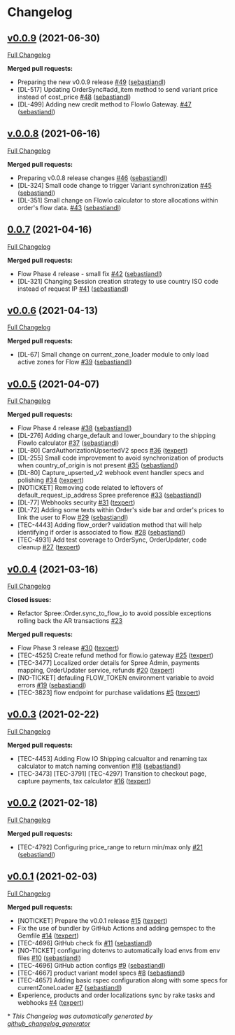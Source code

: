 # Changelog

## [v0.0.9](https://github.com/mejuri-inc/flowcommerce_spree/tree/v0.0.9) (2021-06-30)

[Full Changelog](https://github.com/mejuri-inc/flowcommerce_spree/compare/v.0.0.8...v0.0.9)

**Merged pull requests:**

- Preparing the new v0.0.9 release [\#49](https://github.com/mejuri-inc/flowcommerce_spree/pull/49) ([sebastiandl](https://github.com/sebastiandl))
- \[DL-517\] Updating OrderSync\#add\_item method to send variant price instead of cost\_price [\#48](https://github.com/mejuri-inc/flowcommerce_spree/pull/48) ([sebastiandl](https://github.com/sebastiandl))
- \[DL-499\] Adding new credit method to FlowIo Gateway. [\#47](https://github.com/mejuri-inc/flowcommerce_spree/pull/47) ([sebastiandl](https://github.com/sebastiandl))

## [v.0.0.8](https://github.com/mejuri-inc/flowcommerce_spree/tree/v.0.0.8) (2021-06-16)

[Full Changelog](https://github.com/mejuri-inc/flowcommerce_spree/compare/0.0.7...v.0.0.8)

**Merged pull requests:**

- Preparing v0.0.8 release changes [\#46](https://github.com/mejuri-inc/flowcommerce_spree/pull/46) ([sebastiandl](https://github.com/sebastiandl))
- \[DL-324\] Small code change to trigger Variant synchronization [\#45](https://github.com/mejuri-inc/flowcommerce_spree/pull/45) ([sebastiandl](https://github.com/sebastiandl))
- \[DL-351\] Small change on FlowIo calculator to store allocations within order's flow data. [\#43](https://github.com/mejuri-inc/flowcommerce_spree/pull/43) ([sebastiandl](https://github.com/sebastiandl))

## [0.0.7](https://github.com/mejuri-inc/flowcommerce_spree/tree/0.0.7) (2021-04-16)

[Full Changelog](https://github.com/mejuri-inc/flowcommerce_spree/compare/v0.0.6...0.0.7)

**Merged pull requests:**

- Flow Phase 4 release - small fix [\#42](https://github.com/mejuri-inc/flowcommerce_spree/pull/42) ([sebastiandl](https://github.com/sebastiandl))
- \[DL-321\] Changing Session creation strategy to use country ISO code instead of request IP [\#41](https://github.com/mejuri-inc/flowcommerce_spree/pull/41) ([sebastiandl](https://github.com/sebastiandl))

## [v0.0.6](https://github.com/mejuri-inc/flowcommerce_spree/tree/v0.0.6) (2021-04-13)

[Full Changelog](https://github.com/mejuri-inc/flowcommerce_spree/compare/v0.0.5...v0.0.6)

**Merged pull requests:**

- \[DL-67\] Small change on current\_zone\_loader module to only load active zones for Flow [\#39](https://github.com/mejuri-inc/flowcommerce_spree/pull/39) ([sebastiandl](https://github.com/sebastiandl))

## [v0.0.5](https://github.com/mejuri-inc/flowcommerce_spree/tree/v0.0.5) (2021-04-07)

[Full Changelog](https://github.com/mejuri-inc/flowcommerce_spree/compare/v0.0.4...v0.0.5)

**Merged pull requests:**

- Flow Phase 4 release [\#38](https://github.com/mejuri-inc/flowcommerce_spree/pull/38) ([sebastiandl](https://github.com/sebastiandl))
- \[DL-276\] Adding charge\_default and lower\_boundary to the shipping FlowIo calculator [\#37](https://github.com/mejuri-inc/flowcommerce_spree/pull/37) ([sebastiandl](https://github.com/sebastiandl))
- \[DL-80\] CardAuthorizationUpsertedV2 specs [\#36](https://github.com/mejuri-inc/flowcommerce_spree/pull/36) ([texpert](https://github.com/texpert))
- \[DL-255\] Small code improvement to avoid synchronization of products when country\_of\_origin is not present [\#35](https://github.com/mejuri-inc/flowcommerce_spree/pull/35) ([sebastiandl](https://github.com/sebastiandl))
- \[DL-80\] Capture\_upserted\_v2 webhook event handler specs and polishing [\#34](https://github.com/mejuri-inc/flowcommerce_spree/pull/34) ([texpert](https://github.com/texpert))
- \[NOTICKET\] Removing code related to leftovers of default\_request\_ip\_address Spree preference [\#33](https://github.com/mejuri-inc/flowcommerce_spree/pull/33) ([sebastiandl](https://github.com/sebastiandl))
- \[DL-77\] Webhooks security [\#31](https://github.com/mejuri-inc/flowcommerce_spree/pull/31) ([texpert](https://github.com/texpert))
- \[DL-72\] Adding some texts within Order's side bar and order's prices to link the user to Flow [\#29](https://github.com/mejuri-inc/flowcommerce_spree/pull/29) ([sebastiandl](https://github.com/sebastiandl))
- \[TEC-4443\] Adding flow\_order? validation method that will help identifying if order is associated to flow. [\#28](https://github.com/mejuri-inc/flowcommerce_spree/pull/28) ([sebastiandl](https://github.com/sebastiandl))
- \[TEC-4931\] Add test coverage to OrderSync, OrderUpdater, code cleanup [\#27](https://github.com/mejuri-inc/flowcommerce_spree/pull/27) ([texpert](https://github.com/texpert))

## [v0.0.4](https://github.com/mejuri-inc/flowcommerce_spree/tree/v0.0.4) (2021-03-16)

[Full Changelog](https://github.com/mejuri-inc/flowcommerce_spree/compare/v0.0.3...v0.0.4)

**Closed issues:**

- Refactor Spree::Order.sync\_to\_flow\_io to avoid possible exceptions rolling back the AR transactions [\#23](https://github.com/mejuri-inc/flowcommerce_spree/issues/23)

**Merged pull requests:**

- Flow Phase 3 release [\#30](https://github.com/mejuri-inc/flowcommerce_spree/pull/30) ([texpert](https://github.com/texpert))
- \[TEC-4525\] Create refund method for flow.io gateway [\#25](https://github.com/mejuri-inc/flowcommerce_spree/pull/25) ([texpert](https://github.com/texpert))
- \[TEC-3477\] Localized order details for Spree Admin, payments mapping,  OrderUpdater service, refunds [\#20](https://github.com/mejuri-inc/flowcommerce_spree/pull/20) ([texpert](https://github.com/texpert))
- \[NO-TICKET\] defauling FLOW\_TOKEN environment variable to avoid errors [\#19](https://github.com/mejuri-inc/flowcommerce_spree/pull/19) ([sebastiandl](https://github.com/sebastiandl))
- \[TEC-3823\] flow endpoint for purchase validations [\#5](https://github.com/mejuri-inc/flowcommerce_spree/pull/5) ([texpert](https://github.com/texpert))

## [v0.0.3](https://github.com/mejuri-inc/flowcommerce_spree/tree/v0.0.3) (2021-02-22)

[Full Changelog](https://github.com/mejuri-inc/flowcommerce_spree/compare/v0.0.2...v0.0.3)

**Merged pull requests:**

- \[TEC-4453\] Adding Flow IO Shipping calcualtor and renaming tax calculator to match naming convention [\#18](https://github.com/mejuri-inc/flowcommerce_spree/pull/18) ([sebastiandl](https://github.com/sebastiandl))
- \[TEC-3473\] \[TEC-3791\] \[TEC-4297\] Transition to checkout page, capture payments, tax calculator [\#16](https://github.com/mejuri-inc/flowcommerce_spree/pull/16) ([texpert](https://github.com/texpert))

## [v0.0.2](https://github.com/mejuri-inc/flowcommerce_spree/tree/v0.0.2) (2021-02-18)

[Full Changelog](https://github.com/mejuri-inc/flowcommerce_spree/compare/v0.0.1...v0.0.2)

**Merged pull requests:**

- \[TEC-4792\] Configuring price\_range to return min/max only [\#21](https://github.com/mejuri-inc/flowcommerce_spree/pull/21) ([sebastiandl](https://github.com/sebastiandl))

## [v0.0.1](https://github.com/mejuri-inc/flowcommerce_spree/tree/v0.0.1) (2021-02-03)

[Full Changelog](https://github.com/mejuri-inc/flowcommerce_spree/compare/b9071fa9cdf3afd5de85ff97de7141cdf5250419...v0.0.1)

**Merged pull requests:**

- \[NOTICKET\] Prepare the v0.0.1 release [\#15](https://github.com/mejuri-inc/flowcommerce_spree/pull/15) ([texpert](https://github.com/texpert))
- Fix the use of bundler by GitHub Actions and adding gemspec to the Gemfile [\#14](https://github.com/mejuri-inc/flowcommerce_spree/pull/14) ([texpert](https://github.com/texpert))
- \[TEC-4696\] GitHub check fix [\#11](https://github.com/mejuri-inc/flowcommerce_spree/pull/11) ([sebastiandl](https://github.com/sebastiandl))
- \[NO-TICKET\] configuring dotenvs to automatically load envs from env files [\#10](https://github.com/mejuri-inc/flowcommerce_spree/pull/10) ([sebastiandl](https://github.com/sebastiandl))
- \[TEC-4696\] GitHub action configs [\#9](https://github.com/mejuri-inc/flowcommerce_spree/pull/9) ([sebastiandl](https://github.com/sebastiandl))
- \[TEC-4667\] product variant model specs [\#8](https://github.com/mejuri-inc/flowcommerce_spree/pull/8) ([sebastiandl](https://github.com/sebastiandl))
- \[TEC-4657\] Adding basic rspec configuration along with some specs for currentZoneLoader [\#7](https://github.com/mejuri-inc/flowcommerce_spree/pull/7) ([sebastiandl](https://github.com/sebastiandl))
- Experience, products and order localizations sync by rake tasks and webhooks [\#4](https://github.com/mejuri-inc/flowcommerce_spree/pull/4) ([texpert](https://github.com/texpert))



\* *This Changelog was automatically generated by [github_changelog_generator](https://github.com/github-changelog-generator/github-changelog-generator)*
